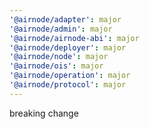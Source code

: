 ```yaml
---
'@airnode/adapter': major
'@airnode/admin': major
'@airnode/airnode-abi': major
'@airnode/deployer': major
'@airnode/node': major
'@airnode/ois': major
'@airnode/operation': major
'@airnode/protocol': major
---
```


breaking change

